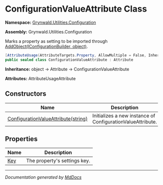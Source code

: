 ﻿# ConfigurationValueAttribute Class

**Namespace:** [Grynwald.Utilities.Configuration](../index.md)

**Assembly:** Grynwald.Utilities.Configuration

Marks a property as setting to be imported through [AddObject(IConfigurationBuilder, object)](../ConfigurationBuilderExtensions/methods/AddObject.md).    

```csharp
[AttributeUsage(AttributeTargets.Property, AllowMultiple = False, Inherited = True)]
public sealed class ConfigurationValueAttribute : Attribute
```

**Inheritance:** object → Attribute → ConfigurationValueAttribute

**Attributes:** AttributeUsageAttribute

## Constructors

| Name                                                         | Description                                                |
| ------------------------------------------------------------ | ---------------------------------------------------------- |
| [ConfigurationValueAttribute(string)](constructors/index.md) | Initializes a new instance of ConfigurationValueAttribute. |

## Properties

| Name                     | Description                  |
| ------------------------ | ---------------------------- |
| [Key](properties/Key.md) | The property's settings key. |

___

*Documentation generated by [MdDocs](https://github.com/ap0llo/mddocs)*
